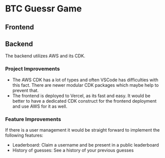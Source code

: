 # BTC Guessr Game

## Frontend

## Backend
The backend utilizes AWS and its CDK.

### Project Improvements
- The AWS CDK has a lot of types and often VSCode has difficulties with this fact. There are newer modular CDK packages which maybe help to prevent that.
- The frontend is deployed to Vercel, as its fast and easy. It would be better to have a dedicated CDK construct for the frontend deployment and use AWS for it as well.

### Feature Improvements
If there is a user management it would be straight forward to implement the following features:
- Leaderboard: Claim a username and be present in a public leaderboard
- History of guesses: See a history of your previous guesses